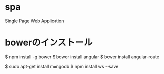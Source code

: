 # spa
Single Page Web Application
# bowerのインストール

$ npm install -g bower
$ bower install angular
$ bower install angular-route

$ sudo apt-get install mongodb
$ npm install ws --save
